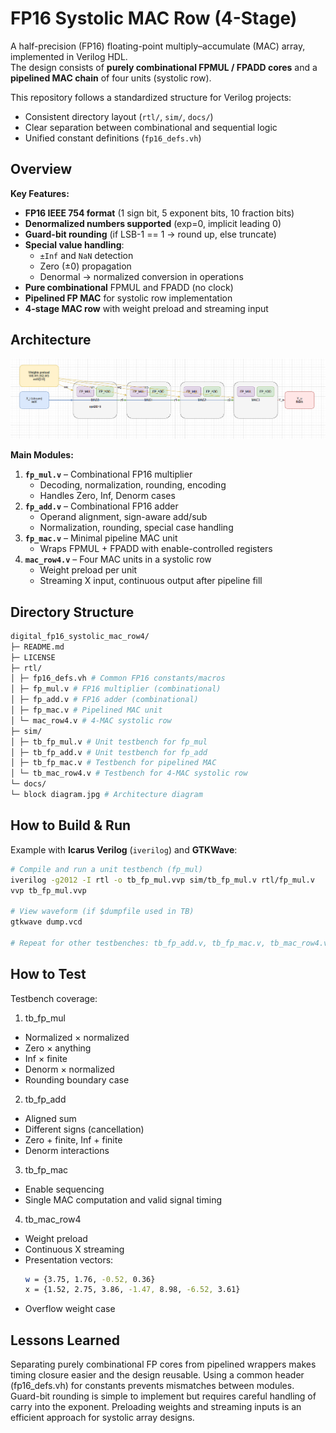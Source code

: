 # FP16 Systolic MAC Row (4-Stage)

A half-precision (FP16) floating-point multiply–accumulate (MAC) array, implemented in Verilog HDL.  
The design consists of **purely combinational FPMUL / FPADD cores** and a **pipelined MAC chain** of four units (systolic row).  

This repository follows a standardized structure for Verilog projects:
- Consistent directory layout (`rtl/`, `sim/`, `docs/`)
- Clear separation between combinational and sequential logic
- Unified constant definitions (`fp16_defs.vh`)

## Overview

**Key Features:**
- **FP16 IEEE 754 format** (1 sign bit, 5 exponent bits, 10 fraction bits)
- **Denormalized numbers supported** (exp=0, implicit leading 0)
- **Guard-bit rounding** (if LSB-1 == 1 → round up, else truncate)
- **Special value handling**:
  - `±Inf` and `NaN` detection
  - Zero (±0) propagation
  - Denormal → normalized conversion in operations
- **Pure combinational** FPMUL and FPADD (no clock)
- **Pipelined FP MAC** for systolic row implementation
- **4-stage MAC row** with weight preload and streaming input

## Architecture

![Block Diagram](docs/block%20diagram.png)

**Main Modules:**
1. **`fp_mul.v`** – Combinational FP16 multiplier  
   - Decoding, normalization, rounding, encoding  
   - Handles Zero, Inf, Denorm cases
2. **`fp_add.v`** – Combinational FP16 adder  
   - Operand alignment, sign-aware add/sub  
   - Normalization, rounding, special case handling
3. **`fp_mac.v`** – Minimal pipeline MAC unit  
   - Wraps FPMUL + FPADD with enable-controlled registers
4. **`mac_row4.v`** – Four MAC units in a systolic row  
   - Weight preload per unit  
   - Streaming X input, continuous output after pipeline fill

## Directory Structure

```bash
digital_fp16_systolic_mac_row4/
├─ README.md
├─ LICENSE
├─ rtl/
│ ├─ fp16_defs.vh # Common FP16 constants/macros
│ ├─ fp_mul.v # FP16 multiplier (combinational)
│ ├─ fp_add.v # FP16 adder (combinational)
│ ├─ fp_mac.v # Pipelined MAC unit
│ └─ mac_row4.v # 4-MAC systolic row
├─ sim/
│ ├─ tb_fp_mul.v # Unit testbench for fp_mul
│ ├─ tb_fp_add.v # Unit testbench for fp_add
│ ├─ tb_fp_mac.v # Testbench for pipelined MAC
│ └─ tb_mac_row4.v # Testbench for 4-MAC systolic row
└─ docs/
└─ block diagram.jpg # Architecture diagram
```

## How to Build & Run

Example with **Icarus Verilog** (`iverilog`) and **GTKWave**:

```bash
# Compile and run a unit testbench (fp_mul)
iverilog -g2012 -I rtl -o tb_fp_mul.vvp sim/tb_fp_mul.v rtl/fp_mul.v
vvp tb_fp_mul.vvp

# View waveform (if $dumpfile used in TB)
gtkwave dump.vcd

# Repeat for other testbenches: tb_fp_add.v, tb_fp_mac.v, tb_mac_row4.v
```

## How to Test

Testbench coverage:

1. tb_fp_mul
- Normalized × normalized
- Zero × anything
- Inf × finite
- Denorm × normalized
- Rounding boundary case

2. tb_fp_add
- Aligned sum
- Different signs (cancellation)
- Zero + finite, Inf + finite
- Denorm interactions

3. tb_fp_mac
- Enable sequencing
- Single MAC computation and valid signal timing

4. tb_mac_row4
- Weight preload
- Continuous X streaming
- Presentation vectors:
    ```bash
    w = {3.75, 1.76, -0.52, 0.36}
    x = {1.52, 2.75, 3.86, -1.47, 8.98, -6.52, 3.61}
    ```
- Overflow weight case

## Lessons Learned
Separating purely combinational FP cores from pipelined wrappers makes timing closure easier and the design reusable.
Using a common header (fp16_defs.vh) for constants prevents mismatches between modules.
Guard-bit rounding is simple to implement but requires careful handling of carry into the exponent.
Preloading weights and streaming inputs is an efficient approach for systolic array designs.